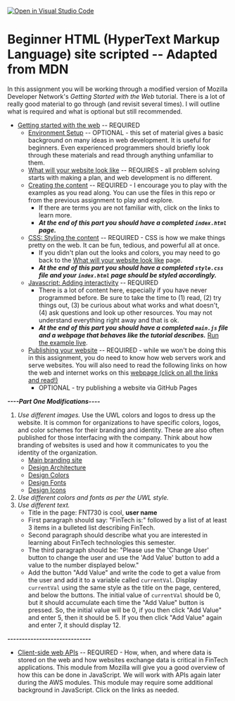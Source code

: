 [![Open in Visual Studio Code](https://classroom.github.com/assets/open-in-vscode-2e0aaae1b6195c2367325f4f02e2d04e9abb55f0b24a779b69b11b9e10269abc.svg)](https://classroom.github.com/online_ide?assignment_repo_id=19460615&assignment_repo_type=AssignmentRepo)
# Beginner HTML (HyperText Markup Language) site scripted -- Adapted from MDN

In this assignment you will be working through a modified version of Mozilla Developer Network's *Getting Started with the Web* tutorial. There is a lot of really good material to go through (and revisit several times). I will outline what is required and what is optional but still recommended.

* [Getting started with the web](https://developer.mozilla.org/en-US/docs/Learn/Getting_started_with_the_web) -- REQUIRED
  * [Environment Setup](https://developer.mozilla.org/en-US/docs/Learn_web_development/Getting_started/Environment_setup) -- OPTIONAL - this set of material gives a basic background on many ideas in web development. It is useful for beginners. Even experienced programmers should briefly look through these materials and read through anything unfamiliar to them.
  * [What will your website look like](https://developer.mozilla.org/en-US/docs/Learn/Getting_started_with_the_web/What_will_your_website_look_like) -- REQUIRES - all problem solving starts with making a plan, and web development is no different.
  * [Creating the content](https://developer.mozilla.org/en-US/docs/Learn_web_development/Getting_started/Your_first_website/Creating_the_content) -- REQUIRED - I encourage you to play with the examples as you read along. You can use the files in this repo or from the previous assignment to play and explore.
    * If there are terms you are not familiar with, click on the links to learn more.
    * ***At the end of this part you should have a completed `index.html` page.***
  * [CSS: Styling the content](https://developer.mozilla.org/en-US/docs/Learn_web_development/Getting_started/Your_first_website/Styling_the_content) -- REQUIRED - CSS is how we make things pretty on the web. It can be fun, tedious, and powerful all at once.
    * If you didn't plan out the looks and colors, you may need to go back to the [What will your website look like](https://developer.mozilla.org/en-US/docs/Learn/Getting_started_with_the_web/What_will_your_website_look_like) page.
    * ***At the end of this part you should have a completed `style.css` file and your `index.html` page should be styled accordingly.***
  * [Javascript: Adding interactivity](https://developer.mozilla.org/en-US/docs/Learn_web_development/Getting_started/Your_first_website/Adding_interactivity) -- REQUIRED
    * There is a lot of content here, especially if you have never programmed before. Be sure to take the time to (1) read, (2) try things out, (3) be curious about what works and what doesn't, (4) ask questions and look up other resources. You may not understand everything right away and that is ok.
    * ***At the end of this part you should have a completed `main.js` file and a webpage that behaves like the tutorial describes.***
      [Run the example live](https://mdn.github.io/beginner-html-site-scripted/).
  * [Publishing your website](https://developer.mozilla.org/en-US/docs/Learn_web_development/Getting_started/Your_first_website/Publishing_your_website) -- REQUIRED - while we won't be doing this in this assignment, you do need to know how web servers work and serve websites. You will also need to read the following links on how the web and internet works on this [webpage (click on all the links and read!)](https://developer.mozilla.org/en-US/docs/Learn/Common_questions/Web_mechanics)
    * OPTIONAL - try publishing a website via GitHub Pages
      
***----Part One Modifications----***
1. *Use different images.* Use the UWL colors and logos to dress up the website. It is common for organizations to have specific colors, logos, and color schemes for their branding and identity. These are also often published for those interfacing with the company. Think about how branding of websites is used and how it communicates to you the identity of the organization.
    * [Main branding site](https://www.uwlax.edu/brand/)
    * [Design Architecture](https://www.uwlax.edu/brand/guides/design/architecture/)
    * [Design Colors](https://www.uwlax.edu/brand/guides/design/colors/)
    * [Design Fonts](https://www.uwlax.edu/brand/guides/design/fonts/)
    * [Design Icons](https://www.uwlax.edu/brand/guides/design/icons/)
2. *Use different colors and fonts as per the UWL style.*
3. *Use different text.*
    * Title in the page: FNT730 is cool, **user name**
    * First paragraph should say: "FinTech is:" followed by a list of at least 3 items in a bulleted list describing FinTech.
    * Second paragraph should describe what you are interested in learning about FinTech technologies this semester.
    * The third paragraph should be: "Please use the 'Change User' button to change the user and use the 'Add Value' button to add a value to the number displayed below."
    * Add the button "Add Value" and write the code to get a value from the user and add it to a variable called `currentVal`. Display `currentVal` using the same style as the title on the page, centered, and below the buttons. The initial value of `currentVal` should be 0, but it should accumulate each time the "Add Value" button is pressed. So, the initial value will be 0, if you then click "Add Value" and enter 5, then it should be 5. If you then click "Add Value" again and enter 7, it should display 12.  

***-----------------------------***


* [Client-side web APIs](https://developer.mozilla.org/en-US/docs/Learn_web_development/Extensions/Client-side_APIs) -- REQUIRED - How, when, and where data is stored on the web and how websites exchange data is critical in FinTech applications. This module from Mozilla will give you a good overview of how this can be done in JavaScript. We will work with APIs again later during the AWS modules. This module may require some additional background in JavaScript. Click on the links as needed.

